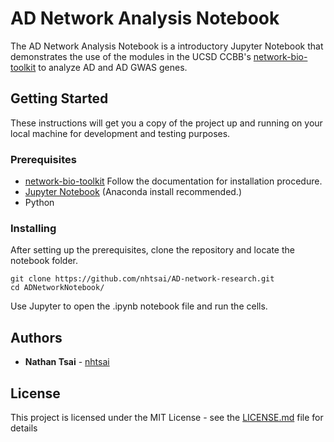 # AD Network Analysis Notebook

The AD Network Analysis Notebook is a introductory Jupyter Notebook that demonstrates the use of the modules in the UCSD CCBB's [network-bio-toolkit](https://github.com/ucsd-ccbb/network_bio_toolkit) to analyze AD and AD GWAS genes.

## Getting Started

These instructions will get you a copy of the project up and running on your local machine for development and testing purposes.

### Prerequisites

* [network-bio-toolkit](https://github.com/ucsd-ccbb/network_bio_toolkit) Follow the documentation for installation procedure.
* [Jupyter Notebook](https://jupyter.org/) (Anaconda install recommended.)
* Python

### Installing

After setting up the prerequisites, clone the repository and locate the notebook folder.

```
git clone https://github.com/nhtsai/AD-network-research.git
cd ADNetworkNotebook/
```

Use Jupyter to open the .ipynb notebook file and run the cells.

## Authors

* **Nathan Tsai** - [nhtsai](https://github.com/nhtsai)

## License

This project is licensed under the MIT License - see the [LICENSE.md](LICENSE.md) file for details
